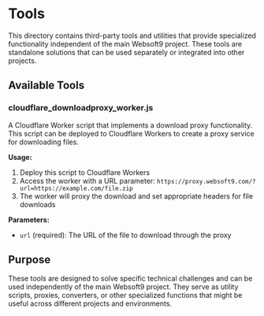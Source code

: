 # Tools

This directory contains third-party tools and utilities that provide specialized functionality independent of the main Websoft9 project. These tools are standalone solutions that can be used separately or integrated into other projects.

## Available Tools

### cloudflare_downloadproxy_worker.js

A Cloudflare Worker script that implements a download proxy functionality. This script can be deployed to Cloudflare Workers to create a proxy service for downloading files.

**Usage:**
1. Deploy this script to Cloudflare Workers
2. Access the worker with a URL parameter: `https://proxy.websoft9.com/?url=https://example.com/file.zip`
3. The worker will proxy the download and set appropriate headers for file downloads

**Parameters:**
- `url` (required): The URL of the file to download through the proxy

## Purpose

These tools are designed to solve specific technical challenges and can be used independently of the main Websoft9 project. They serve as utility scripts, proxies, converters, or other specialized functions that might be useful across different projects and environments.

